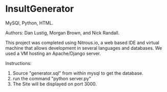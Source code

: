 InsultGenerator
===============

MySQl, Python, HTML.



Authors: Dan Lustig, Morgan Brown, and Nick Randall.


This project was completed using Nitrous.io, a web based IDE and virtual machine that allows development in several languages and databases. We used a VM hosting an Apache/Django server.

Instructions:

1. Source "generator.sql" from within mysql to get the database.
2. run the command "python server.py"
3. The Site will be displayed on port 3000.
